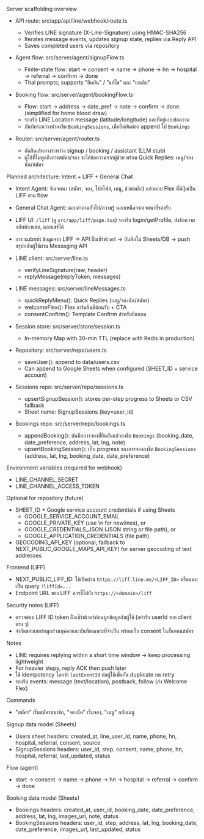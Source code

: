 Server scaffolding overview

- API route: src/app/api/line/webhook/route.ts
  - Verifies LINE signature (X-Line-Signature) using HMAC-SHA256
  - Iterates message events, updates signup state, replies via Reply API
  - Saves completed users via repository

- Agent flow: src/server/agent/signupFlow.ts
  - Finite-state flow: start -> consent -> name -> phone -> hn -> hospital -> referral -> confirm -> done
  - Thai prompts; supports "ยืนยัน" / "แก้ไข" และ "ยกเลิก"

- Booking flow: src/server/agent/bookingFlow.ts
  - Flow: start -> address -> date_pref -> note -> confirm -> done (simplified for home blood draw)
  - รองรับ LINE Location message (latitude/longitude) และที่อยู่แบบข้อความ
  - บันทึกระหว่างทำลงชีต `BookingSessions`, เมื่อยืนยันค่อย append ไป `Bookings`

- Router: src/server/agent/router.ts
  - ตัดสินเส้นทางระหว่าง signup / booking / assistant (LLM stub)
  - ผู้ใช้ที่ไม่พูดถึงการสมัคร/จอง จะได้ข้อความจากผู้ช่วย พร้อม Quick Replies: เมนู/จองนัด/สมัคร

Planned architecture: Intent + LIFF + General Chat
- Intent Agent: จับเจตนา (สมัคร, จอง, โปรไฟล์, เมนู, ช่วยเหลือ) แล้วตอบ Flex ที่มีปุ่มเปิด LIFF ตาม flow
- General Chat Agent: ตอบคำถามทั่วไป/ความรู้ นอกเหนือจากเจตนาที่รองรับ
- LIFF UI: `/liff` (ดู `src/app/liff/page.tsx`) รองรับ login/getProfile, ส่งข้อความกลับห้องแชต, และแชร์ได้
- การ submit ข้อมูลจาก LIFF → API ฝั่งเซิร์ฟเวอร์ → บันทึกใน Sheets/DB → push สรุปกลับผู้ใช้ผ่าน Messaging API

- LINE client: src/server/line.ts
  - verifyLineSignature(raw, header)
  - replyMessage(replyToken, messages)

- LINE messages: src/server/lineMessages.ts
  - quickReplyMenu(): Quick Replies (เมนู/จองนัด/สมัคร)
  - welcomeFlex(): Flex การ์ดยินดีต้อนรับ + CTA
  - consentConfirm(): Template Confirm สำหรับยินยอม

- Session store: src/server/store/session.ts
  - In-memory Map with 30-min TTL (replace with Redis in production)

- Repository: src/server/repo/users.ts
  - saveUser(): append to data/users.csv
  - Can append to Google Sheets when configured (SHEET_ID + service account)

- Sessions repo: src/server/repo/sessions.ts
  - upsertSignupSession(): stores per-step progress to Sheets or CSV fallback
  - Sheet name: SignupSessions (key=user_id)

- Bookings repo: src/server/repo/bookings.ts
  - appendBooking(): บันทึกการจองที่ยืนยันแล้วลงชีต `Bookings` (booking_date, date_preference, address, lat, lng, note)
  - upsertBookingSession(): เก็บ progress ของการจองลงชีต `BookingSessions` (address, lat, lng, booking_date, date_preference)

Environment variables (required for webhook)
- LINE_CHANNEL_SECRET
- LINE_CHANNEL_ACCESS_TOKEN

Optional for repository (future)
- SHEET_ID + Google service account credentials if using Sheets
  - GOOGLE_SERVICE_ACCOUNT_EMAIL
  - GOOGLE_PRIVATE_KEY (use \n for newlines), or
  - GOOGLE_CREDENTIALS_JSON (JSON string or file path), or
  - GOOGLE_APPLICATION_CREDENTIALS (file path)
- GEOCODING_API_KEY (optional; fallback to NEXT_PUBLIC_GOOGLE_MAPS_API_KEY) for server geocoding of text addresses

Frontend (LIFF)
- NEXT_PUBLIC_LIFF_ID: ใช้เปิดผ่าน `https://liff.line.me/<LIFF_ID>` หรือแนบเป็น query `?liffId=...`
- Endpoint URL ของ LIFF ควรชี้ไปยัง `https://<domain>/liff`

Security notes (LIFF)
- ตรวจสอบ LIFF ID token ฝั่งเซิร์ฟเวอร์ก่อนผูกข้อมูลกับผู้ใช้ (อย่ารับ userId จาก client ตรง ๆ)
- จำกัดขอบเขตข้อมูลส่วนบุคคลและบันทึกเฉพาะที่จำเป็น พร้อมเก็บ consent ในขั้นตอนสมัคร

Notes
- LINE requires replying within a short time window → keep processing lightweight
- For heavier steps, reply ACK then push later
 - ใช้ idempotency โดยจำ `lastEventId` ต่อผู้ใช้เพื่อกัน duplicate บน retry
 - รองรับ events: message (text/location), postback, follow (ส่ง Welcome Flex)

Commands
- "สมัคร" เริ่มสมัครสมาชิก, "จองนัด" เริ่มจอง, "เมนู" กลับเมนู

Signup data model (Sheets)
- Users sheet headers: created_at, line_user_id, name, phone, hn, hospital, referral, consent, source
- SignupSessions headers: user_id, step, consent, name, phone, hn, hospital, referral, last_updated, status

Flow (agent)
- start → consent → name → phone → hn → hospital → referral → confirm → done

Booking data model (Sheets)
- Bookings headers: created_at, user_id, booking_date, date_preference, address, lat, lng, images_url, note, status
- BookingSessions headers: user_id, step, address, lat, lng, booking_date, date_preference, images_url, last_updated, status
